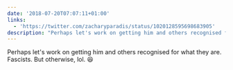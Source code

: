 ```yaml
---
date: '2018-07-20T07:07:11+01:00'
links:
  - 'https://twitter.com/zacharyparadis/status/1020128595698683905'
description: "Perhaps let's work on getting him and others recognised for what they are. Fascists.\nBut otherwise, lol. \U0001F606 "
---
```

Perhaps let's work on getting him and others recognised for what they are. Fascists.
But otherwise, lol. 😆 
